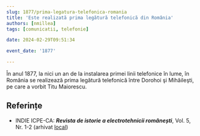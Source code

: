 ```yaml
---
slug: 1877/prima-legatura-telefonica-romania
title: 'Este realizată prima legătură telefonică din România'
authors: [nmillea]
tags: [comunicatii, telefonie]

date: 2024-02-29T09:51:34

event_date: '1877'

---
```


În anul 1877, la nici un an de la instalarea primei linii telefonice în lume, în România se
realizează prima legătură telefonică între Dorohoi şi Mihăileşti, pe care a vorbit Titu
Maiorescu.

<!-- truncate -->

## Referințe

- INDIE ICPE-CA: _**Revista de istorie a electrotehnicii românești**_, Vol. 5, Nr. 1-2 (arhivat [local](https://cronica-it.github.io/arhiva/#2019))
